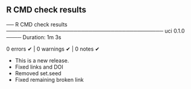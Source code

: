 ## R CMD check results

── R CMD check results ────────────────────────────────────────── uci 0.1.0 ────
Duration: 1m 3s

0 errors ✔ | 0 warnings ✔ | 0 notes ✔

* This is a new release.
* Fixed links and DOI
* Removed set.seed
* Fixed remaining broken link
